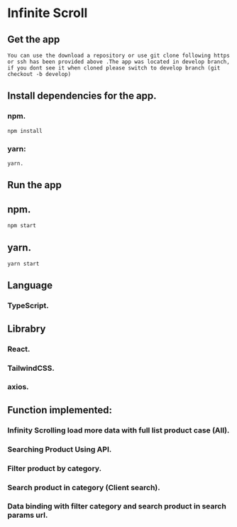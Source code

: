 # Infinite Scroll

## Get the app
    You can use the download a repository or use git clone following https or ssh has been provided above .The app was located in develop branch, if you dont see it when cloned please switch to develop branch (git checkout -b develop)

## Install dependencies for the app.
### npm.
    npm install
### yarn: 
    yarn.

## Run the app
## npm. 
    npm start
## yarn.
    yarn start

## Language 
### TypeScript.
    
## Librabry 
### React.
### TailwindCSS.
### axios.

## Function implemented:

### Infinity Scrolling load more data with full list product case (All).
### Searching Product Using API.
### Filter product by category.
### Search product in category (Client search).
### Data binding with filter category and search product in search params url.
